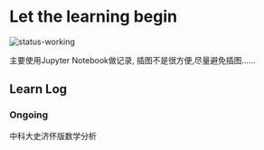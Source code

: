 # Let the learning begin

![status-working](https://img.shields.io/badge/status-working-green.svg?style=flat-square)

主要使用Jupyter Notebook做记录,
插图不是很方便,尽量避免插图......

## Learn Log

### Ongoing

中科大史济怀版数学分析

